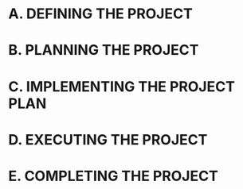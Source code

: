 # A. DEFINING THE PROJECT
# B. PLANNING THE PROJECT
# C. IMPLEMENTING THE PROJECT PLAN
# D. EXECUTING THE PROJECT
# E. COMPLETING THE PROJECT
